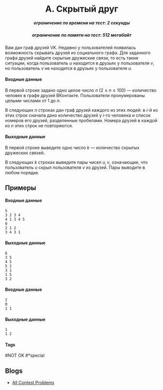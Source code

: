 <h1 style='text-align: center;'> A. Скрытый друг</h1>

<h5 style='text-align: center;'>ограничение по времени на тест: 2 секунды</h5>
<h5 style='text-align: center;'>ограничение по памяти на тест: 512 мегабайт</h5>

Вам дан граф друзей VK. Недавно у пользователей появилась возможность скрывать друзей из социального графа. Для заданного графа друзей найдите скрытые дружеские связи, то есть такие ситуации, когда пользователь $u$ находится в друзьях у пользователя $v$, но пользователь $v$ не находится в друзьях у пользователя $u$.

#### Входные данные

В первой строке задано одно целое число $n$ ($2 \le n \le 100$) — количество человек в графе друзей ВКонтакте. Пользователи пронумерованы целыми числами от $1$ до $n$.

В следующих $n$ строках дан граф друзей каждого из этих людей: в $i$-й из этих строк сначала дано количество друзей у $i$-го человека и список номеров его друзей, разделенные пробелами. Номера друзей в каждой из $n$ этих строк не повторяются.

#### Выходные данные

В первой строке выведите одно число $k$ — количество скрытых дружеских связей.

В следующих $k$ строках выведите пары чисел $u, v$, означающие, что пользователь $u$ скрыл пользователя $v$ из друзей. Пары выводите в любом порядке.

## Примеры

#### Входные данные


```text
5
3 2 3 4
4 1 3 4 5
0
2 1 2
3 4 3 1
```
#### Выходные данные


```text
6
3 5
4 5
5 2
3 1
1 5
3 2
```
#### Входные данные


```text
2
0
1 1
```
#### Выходные данные


```text
1
1 2
```


#### Tags 

#NOT OK #*special 

## Blogs
- [All Contest Problems](../VK_Cup_2019_-_Квалификация_(Engine).md)
